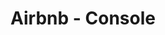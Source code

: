 # Airbnb - Console
<!-- Description Of the Project -->
<!-- 
Description Of the Command Interpreter 
    how to start it
    how to use it
    examples
-->

<!-- Repository Token might not work for ALX. I might have to change it. -->